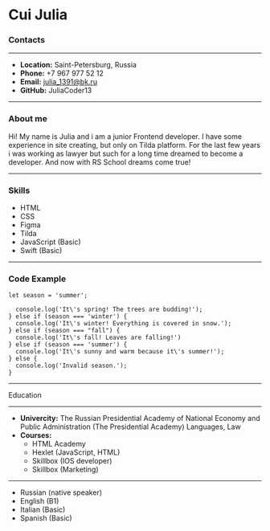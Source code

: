 # Cui Julia
### Contacts
***
* **Location:** Saint-Petersburg, Russia
* **Phone:** +7 967 977 52 12
* **Email:** julia_1391@bk.ru
* **GitHub:** JuliaCoder13
***
### About me
Hi! My name is Julia and i am a junior Frontend developer. I have some experience in site creating, but only on Tilda platform. For the last few years i was working as lawyer but such for a long time dreamed to become a developer. And now with RS School dreams come true!
***
### Skills
* HTML
* CSS
* Figma
* Tilda
* JavaScript (Basic)
* Swift (Basic)
***
### Code Example

` let season = 'summer'; `

``` if (season === 'spring') {
  console.log('It\'s spring! The trees are budding!');
} else if (season === 'winter') {
  console.log('It\'s winter! Everything is covered in snow.');
} else if (season === "fall") {
  console.log('It\'s fall! Leaves are falling!')
} else if (season === 'summer') {
  console.log('It\'s sunny and warm because it\'s summer!');
} else {
  console.log('Invalid season.');
} 
```
***
Education
***
* **Univercity:** The Russian Presidential Academy of National Economy and Public Administration (The Presidential Academy)
Languages, Law 
* **Courses:**
    + HTML Academy
    + Hexlet (JavaScript, HTML)
    + Skillbox (IOS developer)
    + Skillbox (Marketing)
***
* Russian (native speaker)
* English (B1)
* Italian (Basic)
* Spanish (Basic)
